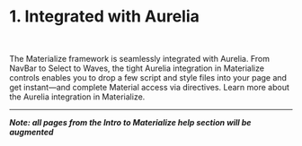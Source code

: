 # 1. Integrated with Aurelia

<br>

The Materialize framework is seamlessly integrated with Aurelia. From NavBar to Select to Waves, the tight Aurelia integration in Materialize controls enables you to drop a few script and style files into your page and get instant—and complete Material access via directives. Learn more about the Aurelia integration in Materialize.

* * *
***Note: all pages from the Intro to Materialize help section will be augmented***
